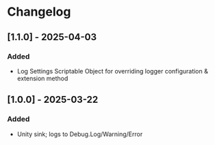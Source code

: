 # Changelog

## [1.1.0] - 2025-04-03

### Added

- Log Settings Scriptable Object for overriding logger configuration & extension method

## [1.0.0] - 2025-03-22

### Added

- Unity sink; logs to Debug.Log/Warning/Error